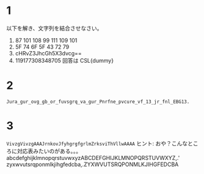 # 1

以下を解き、文字列を結合させなさい。

1. 87 101 108 99 111 109 101
2. 5F 74 6F 5F 43 72 79
3. cHRvZ3JhcGh5X3dvcg==
4. 119177308348705
   回答は CSL{dummy}

# 2

`Jura_gur_ovg_gb_or_fuvsgrq_va_gur_Pnrfne_pvcure_vf_13_jr_fnl_EBG13.`

# 3

`VivzgVivzgAAAJrnkovJfyhgrgfgrlmZrksviThVllwAAAA`
ヒント: おや？こんなところに対応表みたいのがある。。。
abcdefghijklmnopqrstuvwxyzABCDEFGHIJKLMNOPQRSTUVWXYZ,.'
zyxwvutsrqponmlkjihgfedcba,.ZYXWVUTSRQPONMLKJIHGFEDCBA
